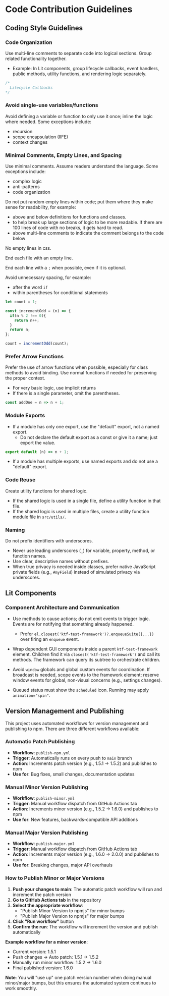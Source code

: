 # Code Contribution Guidelines

## Coding Style Guidelines

### Code Organization
Use multi-line comments to separate code into logical sections. Group related functionality together.
  - Example: In Lit components, group lifecycle callbacks, event handlers, public methods, utility functions, and rendering logic separately.

```javascript
/*
  Lifecycle Callbacks
*/
```

### Avoid single-use variables/functions
Avoid defining a variable or function to only use it once; inline the logic where needed. Some exceptions include:
  - recursion
  - scope encapsulation (IIFE)
  - context changes

### Minimal Comments, Empty Lines, and Spacing

Use minimal comments. Assume readers understand the language. Some exceptions include:
  - complex logic
  - anti-patterns
  - code organization

Do not put random empty lines within code; put them where they make sense for readability, for example:
  - above and below definitions for functions and classes.
  - to help break up large sections of logic to be more readable. If there are 100 lines of code with no breaks, it gets hard to read.
  - above multi-line comments to indicate the comment belongs to the code below

No  empty lines in css.

End each file with an empty line.

End each line with a `;` when possible, even if it is optional.

Avoid unnecessary spacing, for example:
  - after the word `if`
  - within parentheses for conditional statements

```javascript
let count = 1;

const incrementOdd = (n) => {
  if(n % 2 !== 0){
    return n++;
  }
  return n;
};

count = incrementOdd(count);
```

### Prefer Arrow Functions
Prefer the use of arrow functions when possible, especially for class methods to avoid binding. Use normal functions if needed for preserving the proper context.
 - For very basic logic, use implicit returns
 - If there is a single parameter, omit the parentheses.
```javascript
const addOne = n => n + 1;
```

### Module Exports
  - If a module has only one export, use the "default" export, not a named export.
    - Do not declare the default export as a const or give it a name; just export the value.

```javascript
export default (n) => n + 1;
```
  - If a module has multiple exports, use named exports and do not use a "default" export.

### Code Reuse
Create utility functions for shared logic.
  - If the shared logic is used in a single file, define a utility function in that file.
  - If the shared logic is used in multiple files, create a utility function module file in `src/utils/`.

### Naming
Do not prefix identifiers with underscores.
  - Never use leading underscores (`_`) for variable, property, method, or function names.
  - Use clear, descriptive names without prefixes.
  - When true privacy is needed inside classes, prefer native JavaScript private fields (e.g., `#myField`) instead of simulated privacy via underscores.

## Lit Components

### Component Architecture and Communication

- Use methods to cause actions; do not emit events to trigger logic. Events are for notifying that something already happened.
  - Prefer `el.closest('ktf-test-framework')?.enqueueSuite({...})` over firing an `enqueue` event.

- Wrap dependent GUI components inside a parent `ktf-test-framework` element. Children find it via `closest('ktf-test-framework')` and call its methods. The framework can query its subtree to orchestrate children.

- Avoid `window` globals and global custom events for coordination. If broadcast is needed, scope events to the framework element; reserve window events for global, non-visual concerns (e.g., settings changes).

- Queued status must show the `scheduled` icon. Running may apply `animation="spin"`.

## Version Management and Publishing

This project uses automated workflows for version management and publishing to npm. There are three different workflows available:

### Automatic Patch Publishing
- **Workflow**: `publish-npm.yml`
- **Trigger**: Automatically runs on every push to `main` branch
- **Action**: Increments patch version (e.g., 1.5.1 → 1.5.2) and publishes to npm
- **Use for**: Bug fixes, small changes, documentation updates

### Manual Minor Version Publishing
- **Workflow**: `publish-minor.yml`
- **Trigger**: Manual workflow dispatch from GitHub Actions tab
- **Action**: Increments minor version (e.g., 1.5.2 → 1.6.0) and publishes to npm
- **Use for**: New features, backwards-compatible API additions

### Manual Major Version Publishing
- **Workflow**: `publish-major.yml`
- **Trigger**: Manual workflow dispatch from GitHub Actions tab  
- **Action**: Increments major version (e.g., 1.6.0 → 2.0.0) and publishes to npm
- **Use for**: Breaking changes, major API overhauls

### How to Publish Minor or Major Versions

1. **Push your changes to main**: The automatic patch workflow will run and increment the patch version
2. **Go to GitHub Actions tab** in the repository
3. **Select the appropriate workflow**:
   - "Publish Minor Version to npmjs" for minor bumps
   - "Publish Major Version to npmjs" for major bumps
4. **Click "Run workflow"** button
5. **Confirm the run**: The workflow will increment the version and publish automatically

**Example workflow for a minor version**:
- Current version: 1.5.1
- Push changes → Auto patch: 1.5.1 → 1.5.2
- Manually run minor workflow: 1.5.2 → 1.6.0
- Final published version: 1.6.0

**Note**: You will "use up" one patch version number when doing manual minor/major bumps, but this ensures the automated system continues to work smoothly.

